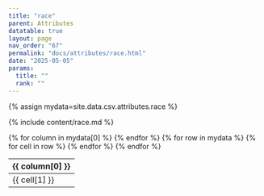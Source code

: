 ```yaml
---
title: "race"
parent: Attributes
datatable: true
layout: page
nav_order: "67"
permalink: "docs/attributes/race.html"
date: "2025-05-05"
params:
  title: ""
  rank: ""
---
```

{% assign mydata=site.data.csv.attributes.race %} 

{% include content/race.md %}

<table id="myTable" class="display" style="width:100%">
    <thead>
    {% for column in mydata[0] %}
        <th>{{ column[0] }}</th>
    {% endfor %}
    </thead>
    <tbody>
    {% for row in mydata %}
        <tr>
        {% for cell in row %}
            <td>{{ cell[1] }}</td>
        {% endfor %}
        </tr>
    {% endfor %}
    </tbody>
</table>
<script type="text/javascript">
  $(document).ready(function () {
    $('#myTable').DataTable({
      responsive: true,
      deferRender: false,
      paging: false,
      order: [],
    });
  });
</script>
